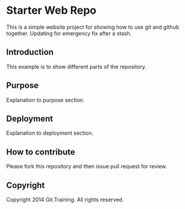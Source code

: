 # Starter Web Repo

This is a simple website project for showing how to use git and github together.
Updating for emergency fix after a stash. 

## Introduction

This example is to show different parts of the repository.

## Purpose

Explanation to purpose section.

## Deployment

Explanation to deployment section.

## How to contribute

Please fork this repository and then issue pull request for review.

## Copyright

Copyright 2014 Git.Training. All rights reserved.